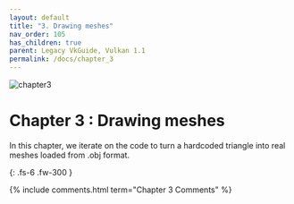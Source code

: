 ```yaml
---
layout: default
title: "3. Drawing meshes"
nav_order: 105
has_children: true
parent: Legacy VkGuide, Vulkan 1.1
permalink: /docs/chapter_3
---
```

![chapter3]({{site.baseurl}}/diagrams/chapter3.png)
# Chapter 3 : Drawing meshes

In this chapter, we iterate on the code to turn a hardcoded triangle into real meshes loaded from .obj format.


{: .fs-6 .fw-300 }


{% include comments.html term="Chapter 3 Comments" %}